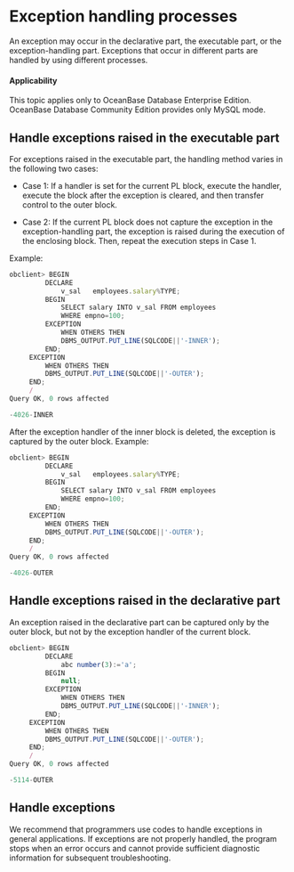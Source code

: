 Exception handling processes
============================

An exception may occur in the declarative part, the executable part, or the exception-handling part. Exceptions that occur in different parts are handled by using different processes.

<main id="notice" >
    <h4>Applicability</h4>
    <p>This topic applies only to OceanBase Database Enterprise Edition. OceanBase Database Community Edition provides only MySQL mode. </p>
  </main>

Handle exceptions raised in the executable part
-------------------------------

For exceptions raised in the executable part, the handling method varies in the following two cases:

* Case 1: If a handler is set for the current PL block, execute the handler, execute the block after the exception is cleared, and then transfer control to the outer block.



* Case 2: If the current PL block does not capture the exception in the exception-handling part, the exception is raised during the execution of the enclosing block. Then, repeat the execution steps in Case 1.






Example:

```javascript
obclient> BEGIN
         DECLARE
             v_sal   employees.salary%TYPE;
         BEGIN
             SELECT salary INTO v_sal FROM employees
             WHERE empno=100;
         EXCEPTION
             WHEN OTHERS THEN
             DBMS_OUTPUT.PUT_LINE(SQLCODE||'-INNER');
         END;
     EXCEPTION
         WHEN OTHERS THEN
         DBMS_OUTPUT.PUT_LINE(SQLCODE||'-OUTER');
     END;
     /
Query OK, 0 rows affected

-4026-INNER
```



After the exception handler of the inner block is deleted, the exception is captured by the outer block. Example:

```javascript
obclient> BEGIN
         DECLARE
             v_sal   employees.salary%TYPE;
         BEGIN
             SELECT salary INTO v_sal FROM employees
             WHERE empno=100;
         END;
     EXCEPTION
         WHEN OTHERS THEN
         DBMS_OUTPUT.PUT_LINE(SQLCODE||'-OUTER');
     END;
     /
Query OK, 0 rows affected

-4026-OUTER
```



Handle exceptions raised in the declarative part
-------------------------------

An exception raised in the declarative part can be captured only by the outer block, but not by the exception handler of the current block.

```javascript
obclient> BEGIN
         DECLARE
             abc number(3):='a';
         BEGIN
             null;
         EXCEPTION
             WHEN OTHERS THEN
             DBMS_OUTPUT.PUT_LINE(SQLCODE||'-INNER');
         END;
     EXCEPTION
         WHEN OTHERS THEN
         DBMS_OUTPUT.PUT_LINE(SQLCODE||'-OUTER');
     END;
     /
Query OK, 0 rows affected

-5114-OUTER
```



Handle exceptions
----------------------------

We recommend that programmers use codes to handle exceptions in general applications. If exceptions are not properly handled, the program stops when an error occurs and cannot provide sufficient diagnostic information for subsequent troubleshooting.
